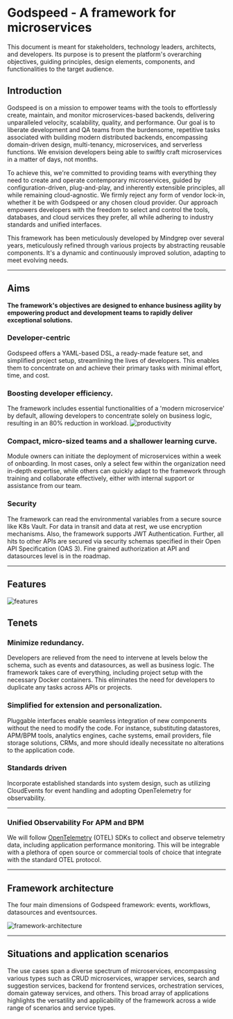 # Godspeed - A framework for microservices

This document is meant for stakeholders, technology leaders, architects, and developers. Its purpose is to present the platform's overarching objectives, guiding principles, design elements, components, and functionalities to the target audience.

## Introduction

Godspeed is on a mission to empower teams with the tools to effortlessly create, maintain, and monitor microservices-based backends, delivering unparalleled velocity, scalability, quality, and performance. Our goal is to liberate development and QA teams from the burdensome, repetitive tasks associated with building modern distributed backends, encompassing domain-driven design, multi-tenancy, microservices, and serverless functions. We envision developers being able to swiftly craft microservices in a matter of days, not months.

To achieve this, we're committed to providing teams with everything they need to create and operate contemporary microservices, guided by configuration-driven, plug-and-play, and inherently extensible principles, all while remaining cloud-agnostic. We firmly reject any form of vendor lock-in, whether it be with Godspeed or any chosen cloud provider. Our approach empowers developers with the freedom to select and control the tools, databases, and cloud services they prefer, all while adhering to industry standards and unified interfaces.

This framework has been meticulously developed by Mindgrep over several years, meticulously refined through various projects by abstracting reusable components. It's a dynamic and continuously improved solution, adapting to meet evolving needs.

---

## Aims

**The framework's objectives are designed to enhance business agility by empowering product and development teams to rapidly deliver exceptional solutions.**

### Developer-centric

Godspeed offers a YAML-based DSL, a ready-made feature set, and simplified project setup, streamlining the lives of developers. This enables them to concentrate on and achieve their primary tasks with minimal effort, time, and cost.

### Boosting developer efficiency.

The framework includes essential functionalities of a 'modern microservice' by default, allowing developers to concentrate solely on business logic, resulting in an 80% reduction in workload.
![productivity](/img/productivity.png)


### Compact, micro-sized teams and a shallower learning curve.

Module owners can initiate the deployment of microservices within a week of onboarding. In most cases, only a select few within the organization need in-depth expertise, while others can quickly adapt to the framework through training and collaborate effectively, either with internal support or assistance from our team.

### Security

The framework can read the environmental variables from a secure source like K8s Vault. For data in transit and data at rest, we use encryption mechanisms. Also, the framework supports JWT Authentication. Further, all hits to other APIs are secured via security schemas specified in their Open API Specification (OAS 3). Fine grained authorization at API and datasources level is in the roadmap. 

---

## Features
![features](/img/features.png)

## Tenets

### Minimize redundancy.

Developers are relieved from the need to intervene at levels below the schema, such as events and datasources, as well as business logic. The framework takes care of everything, including project setup with the necessary Docker containers. This eliminates the need for developers to duplicate any tasks across APIs or projects.

### Simplified for extension and personalization.

Pluggable interfaces enable seamless integration of new components without the need to modify the code. For instance, substituting datastores, APM/BPM tools, analytics engines, cache systems, email providers, file storage solutions, CRMs, and more should ideally necessitate no alterations to the application code.

### Standards driven

Incorporate established standards into system design, such as utilizing CloudEvents for event handling and adopting OpenTelemetry for observability.

---

### Unified Observability For APM and BPM

We will follow [OpenTelemetry](https://opentelemetry.io/) (OTEL) SDKs to collect and observe telemetry data, including application performance monitoring. This will be integrable with a plethora of open source or commercial tools of choice that integrate with the standard OTEL protocol.

---

## Framework architecture

The four main dimensions of Godspeed framework: events, workflows, datasources and eventsources.

![framework-architecture](/img/framework-architecture.png)

---

## Situations and application scenarios

The use cases span a diverse spectrum of microservices, encompassing various types such as CRUD microservices, wrapper services, search and suggestion services, backend for frontend services, orchestration services, domain gateway services, and others. This broad array of applications highlights the versatility and applicability of the framework across a wide range of scenarios and service types.